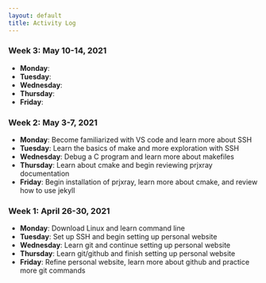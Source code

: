 ```yaml
---
layout: default
title: Activity Log
---
```


### Week 3: May 10-14, 2021

* **Monday**:  
* **Tuesday**:
* **Wednesday**:
* **Thursday**: 
* **Friday**: 

### Week 2: May 3-7, 2021

* **Monday**: Become familiarized with VS code and learn more about SSH
* **Tuesday**: Learn the basics of make and more exploration with SSH
* **Wednesday**: Debug a C program and learn more about makefiles
* **Thursday**: Learn about cmake and begin reviewing prjxray documentation
* **Friday**: Begin installation of prjxray, learn more about cmake, and review how to use jekyll

### Week 1: April 26-30, 2021

* **Monday**: Download Linux and learn command line
* **Tuesday**: Set up SSH and begin setting up personal website
* **Wednesday**: Learn git and continue setting up personal website 
* **Thursday**: Learn git/github and finish setting up personal website 
* **Friday**: Refine personal website, learn more about github and practice more git commands